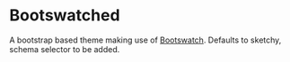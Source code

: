 # Bootswatched
A bootstrap based theme making use of [Bootswatch](https://bootswatch.com/). Defaults to sketchy, schema selector to be added.
